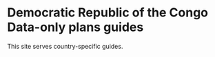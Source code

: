 # Democratic Republic of the Congo Data-only plans guides

This site serves country-specific guides.

